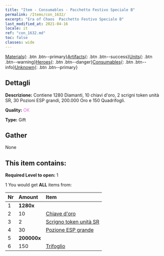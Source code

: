```yaml
---
title: "Item - Consumables - Pacchetto Festivo Speciale B"
permalink: /Items/con_1632/
excerpt: "Era of Chaos  Pacchetto Festivo Speciale B"
last_modified_at: 2021-04-16
locale: it
ref: "con_1632.md"
toc: false
classes: wide
---
```

 [Materials](/it/Items/){: .btn .btn--primary}[Artifacts](/it/Items/Artifacts/){: .btn .btn--success}[Units](/it/Items/Units/){: .btn .btn--warning}[Heroes](/it/Items/Heroes/){: .btn .btn--danger}[Consumables](/it/Items/Consumables/){: .btn .btn--info}[Unknown](/it/Items/Unknown/){: .btn .btn--primary}

## Dettagli
 **Descrizione:** Contiene 1280 Diamanti, 10 chiavi d'oro, 2 scrigni token unità SR, 30 Pozioni ESP grandi, 200.000 Oro e 150 Quadrifogli.

 **Quality:** <span style="color: #DA70D6">OK</span>

 **Type:** Gift

## Gather

  None

## This item contains:

 **Required Level to open:** 1

 1 You would get **ALL** items  from:

  | Nr | Amount |     Item    |
  |:---|:-------|:------------|
  | 1 |  **1280x** | <i class="fas fa-gem"/> |  | 
  | 2 | 10 | [Chiave d'oro](/it/Items/con_783/) |  | 
  | 3 | 2 | [Scrigno token unità SR](/it/Items/con_1597/) |  | 
  | 4 | 30 | [Pozione ESP grande](/it/Items/con_702/) |  | 
  | 5 |  **200000x** | <i class="fas fa-coins"/> |  | 
  | 6 | 150 | [Trifoglio](/it/Items/con_537/) |  | 
